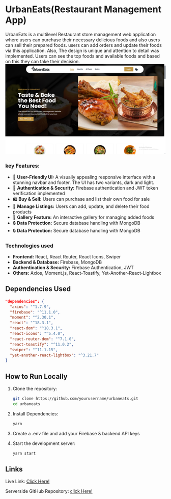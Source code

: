 # UrbanEats(Restaurant Management App)

UrbanEats is a multilevel Restaurant store management web application where users can purchase their necessary delicious foods and also users can sell their prepared foods. users can add orders and update their foods via this application. Also, The design is unique and attention to detail was implemented. Users can see the top foods and available foods and based on this they can take their decision.
![UrbanEats Screenshot](public/screenshot.png)

### key Features:

- 🚀 **User-Friendly UI:** A visually appealing responsive interface with a stunning navbar and footer. The UI has two variants, dark and light.
- 🔐 **Authentication & Security:** Firebase authentication and JWT token verification implemented
- 🛍 **Buy & Sell:** Users can purchase and list their own food for sale
- 🔄 **Manage Listings:** Users can add, update, and delete their food products
- 📸 **Gallery Feature:** An interactive gallery for managing added foods
- 🔒 **Data Protection:** Secure database handling with MongoDB
- 🔒 **Data Protection:** Secure database handling with MongoDB

### Technologies used

- **Frontend:** React, React Router, React Icons, Swiper
- **Backend & Database:** Firebase, MongoDB
- **Authentication & Security:** Firebase Authentication, JWT
- **Others:** Axios, Moment.js, React-Toastify, Yet-Another-React-Lightbox

## Dependencies Used

```json
"dependencies": {
  "axios": "^1.7.9",
  "firebase": "^11.1.0",
  "moment": "^2.30.1",
  "react": "^18.3.1",
  "react-dom": "^18.3.1",
  "react-icons": "^5.4.0",
  "react-router-dom": "^7.1.0",
  "react-toastify": "^11.0.2",
  "swiper": "^11.1.15",
  "yet-another-react-lightbox": "^3.21.7"
}
```

## How to Run Locally

1. Clone the repository:
   ```bash
   git clone https://github.com/yourusername/urbaneats.git
   cd urbaneats
   ```
2. Install Dependencies:
   ```bash
   yarn
   ```
3. Create a .env file and add your Firebase & backend API keys

4. Start the development server:
   ```bash
   yarn start
   ```

## Links

Live Link: [Click Here!](https://urbaneats-72385.web.app/)

Serverside GitHub Repository: [click Here!](https://github.com/shihabhq/urbaneats-server)
